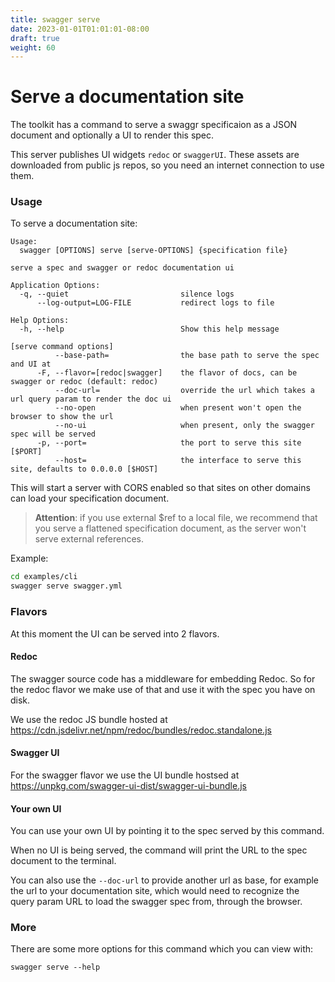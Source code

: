 ```yaml
---
title: swagger serve
date: 2023-01-01T01:01:01-08:00
draft: true
weight: 60
---
```

# Serve a documentation site

The toolkit has a command to serve a swaggr specificaion as a JSON document and optionally a UI to render this spec.

This server publishes UI widgets `redoc` or `swaggerUI`.
These assets are downloaded from public js repos, so you need an internet connection to use them.

### Usage

To serve a documentation site:

```
Usage:
  swagger [OPTIONS] serve [serve-OPTIONS] {specification file}

serve a spec and swagger or redoc documentation ui

Application Options:
  -q, --quiet                         silence logs
      --log-output=LOG-FILE           redirect logs to file

Help Options:
  -h, --help                          Show this help message

[serve command options]
          --base-path=                the base path to serve the spec and UI at
      -F, --flavor=[redoc|swagger]    the flavor of docs, can be swagger or redoc (default: redoc)
          --doc-url=                  override the url which takes a url query param to render the doc ui
          --no-open                   when present won't open the browser to show the url
          --no-ui                     when present, only the swagger spec will be served
      -p, --port=                     the port to serve this site [$PORT]
          --host=                     the interface to serve this site, defaults to 0.0.0.0 [$HOST]
```

This will start a server with CORS enabled so that sites on other domains can load your specification document.

> **Attention**: if you use external $ref to a local file, we recommend that you serve a flattened specification document,
> as the server won't serve external references.

Example:
```sh
cd examples/cli
swagger serve swagger.yml
```

### Flavors

At this moment the UI can be served into 2 flavors.

#### Redoc

The swagger source code has a middleware for embedding Redoc.
So for the redoc flavor we make use of that and use it with the spec you have on disk.

We use the redoc JS bundle hosted at https://cdn.jsdelivr.net/npm/redoc/bundles/redoc.standalone.js

#### Swagger UI

For the swagger flavor we use the UI bundle hostsed at https://unpkg.com/swagger-ui-dist/swagger-ui-bundle.js

#### Your own UI

You can use your own UI by pointing it to the spec served by this command.

When no UI is being served, the command will print the URL to the spec document to the terminal.

You can also use the `--doc-url` to provide another url as base, for example
the url to your documentation site, which would need to recognize the query param URL to load the swagger spec from,
through the browser.

### More

There are some more options for this command which you can view with:

```
swagger serve --help
```
